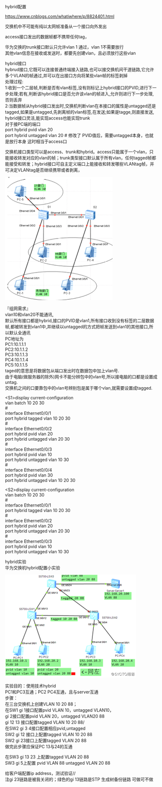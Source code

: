 hybrid配置

https://www.cnblogs.com/whatiwhere/p/8824401.html  
  
交换机中不可能有纯以太网帧准备从一个接口向外发出  
  
access接口发出的数据帧都不携带任何tag，  
  
华为交换的trunk接口默认只允许vlan 1 通过，vlan 1不需要放行  
其他vlan信息在接收或发送时，都要先创建vlan，且必须放行这些vlan  
  
hybrid接口  
hybrud接口,它既可以连接普通终端接入链路,也可以接交换机间干道链路,它允许多个VLAN的帧通过,并可以在出接口方向将某些vlan帧的标签剥掉  
处理过程:  
1:收到一个二层帧,判断是否有vlan标签,没有则标记上hybrid接口的PVID,进行下一步处理;若有,判断该hybrid接口是否允许该vlan的帧进入,允许则进行下一步处理,否则丢弃  
2:当数据帧从hybrid接口发出时,交换机判断vlan在本接口的属性是untagged还是tagged,如果是untagged,先剥离帧的vlan标签,在发送;如果是tagge,则直接发送,  
hybrid接口灵活,能实现access也能实现trunk  
对于接PC端的端口  
port hybrid pvid vlan 20  
port hybrid untagged vlan 20 \# 修改了
PVID值后，需要untagged本身，也就是放行本身 这时相当于access口  
  
交换机接口类型可以是access、trunk和hybrid。access只能属于一个vlan，只能接收转发对应的vlan的帧；trunk类型接口默认属于所有vlan，任何tagged帧都能接受和转发；hybrid接口可自主定义端口上能接收和转发哪些VLANtag帧，并可决定VLANtag是否继续携带或者剥离，

![](media/cc67ab64fab6b056755aa4853cda9140.png)

『组网需求』  
vlan10和vlan20不能通讯,  
默认所有接口都是hybrid,接口的PVID是vlan1,所有接口收到没有标签的二层数据帧,都被转发到vlan1中,并继续以untagged的方式把帧发送到vlan1的其他接口,所以默认全通讯  
PC地址为  
PC1:10.1.1.1  
PC2:10.1.1.2  
PC3:10.1.1.3  
PC4:10.1.1.4  
PC5:10.1.1.5  
taged的意思是将数据包从端口发出时在数据包中加上vlan号.  
由于电脑(做服务器的除外)网卡不能分辨包中的vlan号,所以接电脑的口都是设置成untag.  
交换机之间的口要靠包中的vlan号辨别包是属于哪个vlan,就需要设置成tagged.

\<S1\>display current-configuration  
vlan batch 10 20 30  
\#  
interface Ethernet0/0/1  
port hybrid tagged vlan 10 20 30  
\#  
interface Ethernet0/0/2  
port hybrid pvid vlan 20  
port hybrid untagged vlan 20 30  
\#  
interface Ethernet0/0/3  
port hybrid pvid vlan 10  
port hybrid untagged vlan 10 30  
\#  
interface Ethernet0/0/4  
port hybrid pvid vlan 30  
port hybrid untagged vlan 10 20 30  
  
  
\<S2\>display current-configuration  
vlan batch 10 20 30  
\#  
interface Ethernet0/0/1  
port hybrid tagged vlan 10 20 30  
\#  
interface Ethernet0/0/2  
port hybrid pvid vlan 20  
port hybrid untagged vlan 20 30  
\#  
interface Ethernet0/0/3  
port hybrid pvid vlan 10  
port hybrid untagged vlan 10 30  
  
  
hybrid实验  
华为交换机hybrid配置小实验  


![](media/d6a89f1338a54679600eada81ff67995.png)

  
实验目的：使用技术hybrid  
PC1和PC3互通；PC2 PC4互通，且与server互通  
步骤：  
在三台交换机上创建VLAN 10 20 88；  
在SW1 gi 1接口配置pvid VLAN 10，untagged VLAN10，  
gi 2接口配置pvid VLAN 20，untagged VLAN20 88  
gi 12 13 接口配置tagged VLAN 10 20 88/  
在SW2 gi 3 4接口配置相应pvid,untagged  
SW2 gi 12 接口上配置tagged VLAN 10 20 88  
SW2 gi 23接口上配置tagged VLAN 20 88  
做完此步骤应保证PC 13与24的互通  
  
在SW3 gi 13 23 上配置tagged VLAN 20 88  
SW3 gi 5上配置 pvid VLAN 88 untagged VLAN 20 88  
  
给客户端配置ip address，测试验证//  
注gi 23链路是被我关闭的；绿色的gi 13链路是STP 生成树备份链路 可做可不做
